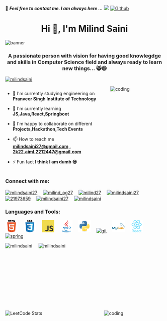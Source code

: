 📝 ***Feel free to contact me. I am always here ...*** <img src="https://media.giphy.com/media/WUlplcMpOCEmTGBtBW/giphy.gif" width="30">  [![Github](https://img.shields.io/github/followers/milindsaini?label=Follow%20Me&style=social)](https://github.com/milindsaini)
<h1 align="center">Hi 👋, I'm Milind Saini</h1>

![banner](https://github.com/user-attachments/assets/222c29b3-8227-40f7-921a-fdc6c54efab0)

<h3 align="center">A passionate person with vision for having good knowlegdge and skills in Computer Science field and always ready to learn new things... 😸😄</h3>


<p align="left"> <a href="https://github.com/ryo-ma/github-profile-trophy"><img src="https://github-profile-trophy.vercel.app/?username=milindsaini" alt="milindsaini" /></a> </p>

<div style="display: flex; align-items: flex-start;">
  <div style="flex: 1; padding-right: 20px;">

- 🔭 I'm currently studying engineering on **Pranveer Singh Institute of Technology**
- 🌱 I'm currently learning **JS,Java,React,Springboot**
- 👯 I'm happy to collaborate on different **Projects,Hackathon,Tech Events**
- 📫 How to reach me **milindsaini27@gmail.com , 2k22.aiml.2212447@gmail.com**
- ⚡ Fun fact **I think I am dumb 😎**

  </div>
   <img align="right" alt="coding" width="170px" src="https://i.giphy.com/media/v1.Y2lkPTc5MGI3NjExeHZqOTMwZ2Y3OTBsY2w0emp3aGt3dTI2MTB1MHZxb2l1azE5enpwdiZlcD12MV9pbnRlcm5hbF9naWZfYnlfaWQmY3Q9Zw/ti2m3fHHLYuj5oGlfi/giphy.gif">
</div>

<h3 align="left">Connect with me:</h3>
<p align="left">
<a href="https://linkedin.com/in/milindsaini27" target="blank"><img align="center" src="https://raw.githubusercontent.com/rahuldkjain/github-profile-readme-generator/master/src/images/icons/Social/linked-in-alt.svg" alt="milindsaini27" height="30" width="40" /></a>&ensp;&ensp;
<a href="https://instagram.com/milind_og27" target="blank"><img align="center" src="https://raw.githubusercontent.com/rahuldkjain/github-profile-readme-generator/master/src/images/icons/Social/instagram.svg" alt="milind_og27" height="30" width="40" /></a>&ensp;&ensp;
<a href="https://huggingface.co/milind27" target="blank"><img align="center" src="https://cdn-lfs.huggingface.co/repos/96/a2/96a2c8468c1546e660ac2609e49404b8588fcf5a748761fa72c154b2836b4c83/942cad1ccda905ac5a659dfd2d78b344fccfb84a8a3ac3721e08f488205638a0?response-content-disposition=inline%3B+filename*%3DUTF-8%27%27hf-logo.svg%3B+filename%3D%22hf-logo.svg%22%3B&response-content-type=image%2Fsvg%2Bxml&Expires=1726606848&Policy=eyJTdGF0ZW1lbnQiOlt7IkNvbmRpdGlvbiI6eyJEYXRlTGVzc1RoYW4iOnsiQVdTOkVwb2NoVGltZSI6MTcyNjYwNjg0OH19LCJSZXNvdXJjZSI6Imh0dHBzOi8vY2RuLWxmcy5odWdnaW5nZmFjZS5jby9yZXBvcy85Ni9hMi85NmEyYzg0NjhjMTU0NmU2NjBhYzI2MDllNDk0MDRiODU4OGZjZjVhNzQ4NzYxZmE3MmMxNTRiMjgzNmI0YzgzLzk0MmNhZDFjY2RhOTA1YWM1YTY1OWRmZDJkNzhiMzQ0ZmNjZmI4NGE4YTNhYzM3MjFlMDhmNDg4MjA1NjM4YTA%7EcmVzcG9uc2UtY29udGVudC1kaXNwb3NpdGlvbj0qJnJlc3BvbnNlLWNvbnRlbnQtdHlwZT0qIn1dfQ__&Signature=nZ%7EcixqpFVKEKZVJvG4aLGrXSkDAhveyHXqlk3QDVNNEch7OIKKnvNRaZN1Vyz8L5LzagwXy5Y7RtS5wyX2miTsVtu-5ZqODrdxdzAW1z4EUjQrpGvGwlQL71pGqd-FJqgOvkwzAzAA1BOs1phADlVfxbfilzLbA88hVxskiJapBPKZuaL1X2q3sHLBRHd7wkGgsXeMVZAktsrrkfIFY8pdSXDRa2eMj2E573RXMjTPSc2gixKTZFpotvaR59GdN0XwiHfd-OGbyCInOSLxSiiTNZBA%7EWDdN5Fzdkq-5RYEKf4tHuXaYrZkUHeRiVv8hBbbOR6xlTXuWz8PeFuCyag__&Key-Pair-Id=K3ESJI6DHPFC7" alt="milind27" height="30" width="40" /></a>&ensp;&ensp;
<a href="https://www.leetcode.com/milindsaini27" target="blank"><img align="center" src="https://raw.githubusercontent.com/rahuldkjain/github-profile-readme-generator/master/src/images/icons/Social/leet-code.svg" alt="milindsaini27" height="30" width="40" /></a>&ensp;&ensp;
<a href="https://stackoverflow.com/users/21973659" target="blank"><img align="center" src="https://raw.githubusercontent.com/rahuldkjain/github-profile-readme-generator/master/src/images/icons/Social/stack-overflow.svg" alt="21973659" height="30" width="40" /></a>&ensp;&ensp;
<a href="https://www.hackerrank.com/milindsaini27" target="blank"><img align="center" src="https://raw.githubusercontent.com/rahuldkjain/github-profile-readme-generator/master/src/images/icons/Social/hackerrank.svg" alt="milindsaini27" height="30" width="40" /></a>&ensp;&ensp;
<a href="https://dev.to/milindsaini" target="blank"><img align="center" src="https://raw.githubusercontent.com/rahuldkjain/github-profile-readme-generator/master/src/images/icons/Social/devto.svg" alt="milindsaini" height="30" width="40" /></a>
</p>

<h3 align="left">Languages and Tools:</h3>
<p align="left">
<a href="https://www.w3.org/html/" target="_blank" rel="noreferrer"> <img src="https://raw.githubusercontent.com/devicons/devicon/master/icons/html5/html5-original-wordmark.svg" alt="html5" width="40" height="40"/></a>&ensp;&ensp;
<a href="https://www.w3schools.com/css/" target="_blank" rel="noreferrer"> <img src="https://raw.githubusercontent.com/devicons/devicon/master/icons/css3/css3-original-wordmark.svg" alt="css3" width="40" height="40"/></a>&ensp;&ensp;
<a href="https://developer.mozilla.org/en-US/docs/Web/JavaScript" target="_blank" rel="noreferrer"> <img src="https://raw.githubusercontent.com/devicons/devicon/master/icons/javascript/javascript-original.svg" alt="javascript" width="40" height="40"/></a>&ensp;&ensp;
<a href="https://www.java.com" target="_blank" rel="noreferrer"> <img src="https://raw.githubusercontent.com/devicons/devicon/master/icons/java/java-original.svg" alt="java" width="40" height="40"/></a>&ensp;&ensp;
<a href="https://www.python.org" target="_blank" rel="noreferrer"> <img src="https://raw.githubusercontent.com/devicons/devicon/master/icons/python/python-original.svg" alt="python" width="40" height="40"/></a>&ensp;&ensp;
<a href="https://git-scm.com/" target="_blank" rel="noreferrer"> <img src="https://www.vectorlogo.zone/logos/git-scm/git-scm-icon.svg" alt="git" width="40" height="40"/></a>&ensp;&ensp;
<a href="https://www.mysql.com/" target="_blank" rel="noreferrer"> <img src="https://raw.githubusercontent.com/devicons/devicon/master/icons/mysql/mysql-original-wordmark.svg" alt="mysql" width="40" height="40"/></a>&ensp;&ensp;
<a href="https://reactjs.org/" target="_blank" rel="noreferrer"> <img src="https://raw.githubusercontent.com/devicons/devicon/master/icons/react/react-original-wordmark.svg" alt="react" width="40" height="40"/></a>&ensp;&ensp;
<a href="https://spring.io/" target="_blank" rel="noreferrer"> <img src="https://www.vectorlogo.zone/logos/springio/springio-icon.svg" alt="spring" width="40" height="40"/></a>
</p>

<p style="display: flex; justify-content: flex-start; align-items: stretch; gap: 20px;">
  <img style="height: 200px; width: auto;" src="https://github-readme-stats.vercel.app/api/top-langs?username=milindsaini&show_icons=true&locale=en&layout=compact" alt="milindsaini" />
  <img style="height: 200px; width: auto;" src="https://github-readme-stats.vercel.app/api?username=milindsaini&show_icons=true&locale=en" alt="milindsaini" />
</p>

<div style="display: flex; align-items: flex-start;">
  <div style="flex: 3; padding-right: 20px;">
    <img src="https://leetcard.jacoblin.cool/milindsaini27?theme=light&font=Noto%20Sans%20Sogdian" alt="LeetCode Stats" style="max-width: 100%; height: auto;" />
  <img align="right" alt="coding" width="170px" src="https://media.giphy.com/media/JIX9t2j0ZTN9S/giphy.gif">
</div>
